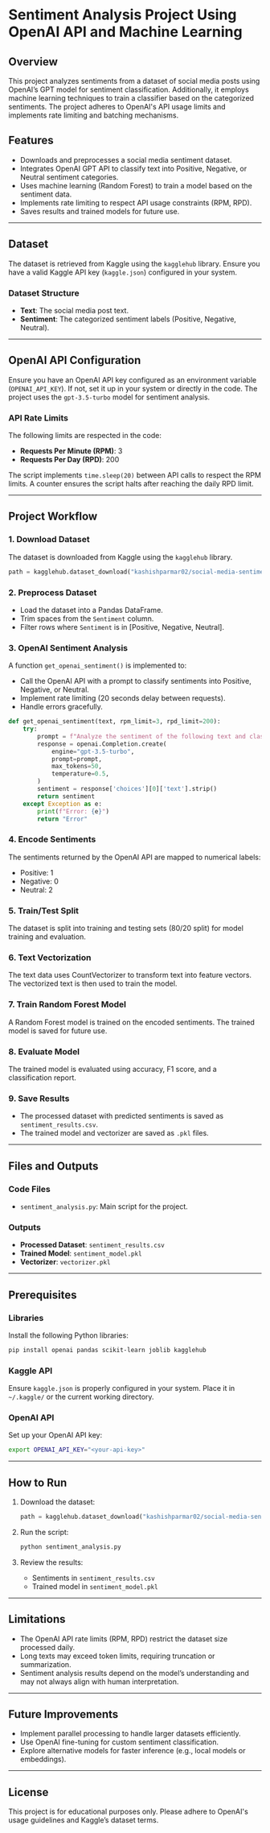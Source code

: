 # Sentiment Analysis Project Using OpenAI API and Machine Learning

## Overview
This project analyzes sentiments from a dataset of social media posts using OpenAI’s GPT model for sentiment classification. Additionally, it employs machine learning techniques to train a classifier based on the categorized sentiments. The project adheres to OpenAI's API usage limits and implements rate limiting and batching mechanisms.

## Features
- Downloads and preprocesses a social media sentiment dataset.
- Integrates OpenAI GPT API to classify text into Positive, Negative, or Neutral sentiment categories.
- Uses machine learning (Random Forest) to train a model based on the sentiment data.
- Implements rate limiting to respect API usage constraints (RPM, RPD).
- Saves results and trained models for future use.

---

## Dataset
The dataset is retrieved from Kaggle using the `kagglehub` library. Ensure you have a valid Kaggle API key (`kaggle.json`) configured in your system.

### Dataset Structure
- **Text**: The social media post text.
- **Sentiment**: The categorized sentiment labels (Positive, Negative, Neutral).

---

## OpenAI API Configuration
Ensure you have an OpenAI API key configured as an environment variable (`OPENAI_API_KEY`). If not, set it up in your system or directly in the code. The project uses the `gpt-3.5-turbo` model for sentiment analysis.

### API Rate Limits
The following limits are respected in the code:
- **Requests Per Minute (RPM)**: 3
- **Requests Per Day (RPD)**: 200

The script implements `time.sleep(20)` between API calls to respect the RPM limits. A counter ensures the script halts after reaching the daily RPD limit.

---

## Project Workflow

### 1. Download Dataset
The dataset is downloaded from Kaggle using the `kagglehub` library.
```python
path = kagglehub.dataset_download("kashishparmar02/social-media-sentiments-analysis-dataset")
```

### 2. Preprocess Dataset
- Load the dataset into a Pandas DataFrame.
- Trim spaces from the `Sentiment` column.
- Filter rows where `Sentiment` is in [Positive, Negative, Neutral].

### 3. OpenAI Sentiment Analysis
A function `get_openai_sentiment()` is implemented to:
- Call the OpenAI API with a prompt to classify sentiments into Positive, Negative, or Neutral.
- Implement rate limiting (20 seconds delay between requests).
- Handle errors gracefully.

```python
def get_openai_sentiment(text, rpm_limit=3, rpd_limit=200):
    try:
        prompt = f"Analyze the sentiment of the following text and classify as Positive, Negative, or Neutral:\n\nText: {text}\nSentiment:"
        response = openai.Completion.create(
            engine="gpt-3.5-turbo",
            prompt=prompt,
            max_tokens=50,
            temperature=0.5,
        )
        sentiment = response['choices'][0]['text'].strip()
        return sentiment
    except Exception as e:
        print(f"Error: {e}")
        return "Error"
```

### 4. Encode Sentiments
The sentiments returned by the OpenAI API are mapped to numerical labels:
- Positive: 1
- Negative: 0
- Neutral: 2

### 5. Train/Test Split
The dataset is split into training and testing sets (80/20 split) for model training and evaluation.

### 6. Text Vectorization
The text data uses CountVectorizer to transform text into feature vectors. The vectorized text is then used to train the model.

### 7. Train Random Forest Model
A Random Forest model is trained on the encoded sentiments. The trained model is saved for future use.

### 8. Evaluate Model
The trained model is evaluated using accuracy, F1 score, and a classification report.

### 9. Save Results
- The processed dataset with predicted sentiments is saved as `sentiment_results.csv`.
- The trained model and vectorizer are saved as `.pkl` files.

---

## Files and Outputs

### Code Files
- `sentiment_analysis.py`: Main script for the project.

### Outputs
- **Processed Dataset**: `sentiment_results.csv`
- **Trained Model**: `sentiment_model.pkl`
- **Vectorizer**: `vectorizer.pkl`

---

## Prerequisites

### Libraries
Install the following Python libraries:
```bash
pip install openai pandas scikit-learn joblib kagglehub
```

### Kaggle API
Ensure `kaggle.json` is properly configured in your system. Place it in `~/.kaggle/` or the current working directory.

### OpenAI API
Set up your OpenAI API key:
```bash
export OPENAI_API_KEY="<your-api-key>"
```

---

## How to Run
1. Download the dataset:
   ```python
   path = kagglehub.dataset_download("kashishparmar02/social-media-sentiments-analysis-dataset")
   ```

2. Run the script:
   ```bash
   python sentiment_analysis.py
   ```

3. Review the results:
   - Sentiments in `sentiment_results.csv`
   - Trained model in `sentiment_model.pkl`

---

## Limitations
- The OpenAI API rate limits (RPM, RPD) restrict the dataset size processed daily.
- Long texts may exceed token limits, requiring truncation or summarization.
- Sentiment analysis results depend on the model’s understanding and may not always align with human interpretation.

---

## Future Improvements
- Implement parallel processing to handle larger datasets efficiently.
- Use OpenAI fine-tuning for custom sentiment classification.
- Explore alternative models for faster inference (e.g., local models or embeddings).

---

## License
This project is for educational purposes only. Please adhere to OpenAI's usage guidelines and Kaggle’s dataset terms.
